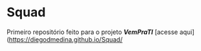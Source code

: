 # Squad
 Primeiro repositório feito para o projeto __*VemPraTI*__
[acesse aqui](https://diegodmedina.github.io/Squad/
